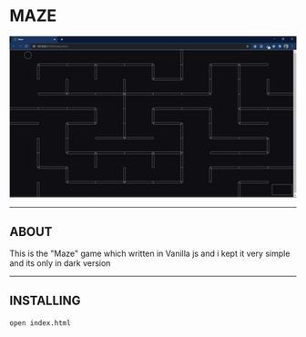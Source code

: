 # MAZE

![image](maze.png)

---

## ABOUT

This is the "Maze" game which written in Vanilla js and i kept it very simple and its only in dark version

---

## INSTALLING

`open index.html`
